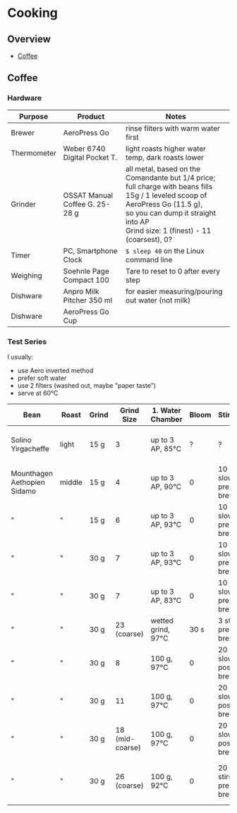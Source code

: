 # Cooking

## Overview

- [Coffee](#coffee)


## Coffee

### Hardware

| Purpose              | Product                        | Notes
|----------------------|--------------------------------|---------------------------------
| Brewer               | AeroPress Go                   | rinse filters with warm water first
| Thermometer          | Weber 6740 Digital Pocket T.   | light roasts higher water temp, dark roasts lower
| Grinder              | OSSAT Manual Coffee G. 25-28 g | all metal, based on the Comandante but 1/4 price; <br>full charge with beans fills 15g / 1 leveled scoop of AeroPress Go (11.5 g), <br> so you can dump it straight into AP<br>Grind size: 1 (finest) - 11 (coarsest), 0?
| Timer                | PC, Smartphone Clock           | `$ sleep 40` on the Linux command line
| Weighing             | Soehnle Page Compact 100       | Tare to reset to 0 after every step 
| Dishware             | Anpro Milk Pitcher 350 ml      | for easier measuring/pouring out water (not milk)
| Dishware             | AeroPress Go Cup               |


### Test Series

I usually:
- use Aero inverted method
- prefer soft water
- use 2 filters (washed out, maybe "paper taste")
- serve at 60&deg;C


| Bean                         | Roast  | Grind | Grind Size      | 1. Water Chamber       | Bloom | Stiring             | 2. Water Chamber | Brew Time                  | Dilute           | Subjective 
|------------------------------|--------|-------|-----------------|------------------------|-------|---------------------|------------------|----------------------------|------------------|--------------------
| Solino Yirgacheffe           | light  | 15 g  | 3               | up to 3 AP, 85&deg;C   | ?     | ?                   | 0                | 50 s open                  | tp 2/3, 83&deg;C | &starf;&starf;&star;&star;&star; quality but too light for me
| Mounthagen Aethopien Sidamo  | middle | 15 g  | 4               | up to 3 AP, 90&deg;C   | 0     | 10 s slow pre-brew  | 0                | 50 s open                  | to 2/3, 83&deg;C | &starf;&starf;&star;&star;&star;
| "                            | "      | 15 g  | 6               | up to 3 AP, 93&deg;C   | 0     | 10 s slow pre-brew  | 0                | 40 s open                  | to 2/3, 83&deg;C | &starf;&starf;&starf;&star;&star; ok for me, too weak for mom
| "                            | "      | 30 g  | 7               | up to 3 AP, 93&deg;C   | 0     | 10 s slow pre-brew  | 0                | 40 s open                  | to 2/3, 83&deg;C | &starf;&starf;&starf;&starf;&star;
| "                            | "      | 30 g  | 7               | up to 3 AP, 83&deg;C   | 0     | 10 s slow pre-brew  | 0                | 40 s open                  | to 2/3, 83&deg;C | &starf;&star;&star;&star;&star; somehwat sour
| "                            | "      | 30 g  | 23 (coarse)     | wetted grind, 97&deg;C | 30 s  | 3 stirs   pre-brew  | to top           | 90 s closed                | to 1/2, 83&deg;C | &starf;&starf;&starf;&star;&star; (flowery?)
| "                            | "      | 30 g  | 8               | 100 g, 97&deg;C        | 0     | 20 s slow post-brew | 0                | 20 s open                  | to 2/3, 83&deg;C | &starf;&starf;&starf;&starf;&star; 
| "                            | "      | 30 g  | 11              | 100 g, 97&deg;C        | 0     | 20 s slow post-brew | 0                | 20 s open                  | to 2/3, 83&deg;C | &starf;&starf;&starf;&#x2bea;&star; 
| "                            | "      | 30 g  | 18 (mid-coarse) | 100 g, 97&deg;C        | 0     | 20 s slow post-brew | 0                | 20 s open                  | to 1/2, 83&deg;C | &starf;&starf;&starf;&#x2bea;&star; 
| "                            | "      | 30 g  | 26 (coarse)     | 100 g, 92&deg;C        | 0     | 20 stirs  pre-brew  | 0                | 40 s closed, no excess air | 120 g,  92&deg;C | &starf;&starf;&starf;&starf;&star; (Wendelien van Bunnik recipe)








